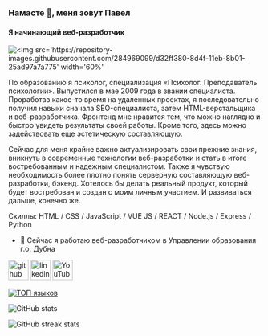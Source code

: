 ### Намасте 👋, меня зовут Павел
#### Я начинающий веб-разработчик
![<img src='https://repository-images.githubusercontent.com/284969099/d32ff380-8d4f-11eb-8b01-25ad97a7a775' width='60%'](https://sumere4ny.github.io/yandex-portfolio/)

По образованию я психолог, специализация «Психолог. Преподаватель психологии». Выпустился в мае 2009 года в звании специалиста. Проработав какое-то время на удаленных проектах, я последовательно получил навыки сначала SEO-специалиста, затем HTML-верстальщика и веб-разработчика. Фронтенд мне нравится тем, что можно наглядно и быстро увидеть результаты своей работы. Кроме того, здесь можно задействовать еще эстетическую составляющую.

Сейчас для меня крайне важно актуализировать свои прежние знания, вникнуть в современные технологии веб-разработки и стать в итоге востребованным и надежным специалистом. Также я чувствую необходимость более плотно понять серверную составляющую веб-разработки, бэкенд. Хотелось бы делать реальный продукт, который будет востребован и создан с моим личным участием. И развиваться дальше, конечно же.

Скиллы: HTML / CSS / JavaScript / VUE JS / REACT / Node.js / Express / Python

- 🔭 Сейчас я работаю веб-разработчиком в Управлении образования г.о. Дубна 


[<img src='https://cdn.jsdelivr.net/npm/simple-icons@3.0.1/icons/github.svg' alt='github' height='40'>](https://github.com/sumere4ny)  [<img src='https://cdn.jsdelivr.net/npm/simple-icons@3.0.1/icons/linkedin.svg' alt='linkedin' height='40'>](https://www.linkedin.com/in/sumere4ny/)  [<img src='https://cdn.jsdelivr.net/npm/simple-icons@3.0.1/icons/youtube.svg' alt='YouTube' height='40'>](https://www.youtube.com/channel/UCU1vXdxHgFXhH0mageU5oNg)  

[![ТОП языков](https://github-readme-stats.vercel.app/api/top-langs/?username=sumere4ny)](https://github.com/anuraghazra/github-readme-stats)

![GitHub stats](https://github-readme-stats.vercel.app/api?username=sumere4ny&show_icons=true)  

![GitHub streak stats](https://github-readme-streak-stats.herokuapp.com/?user=sumere4ny)  

